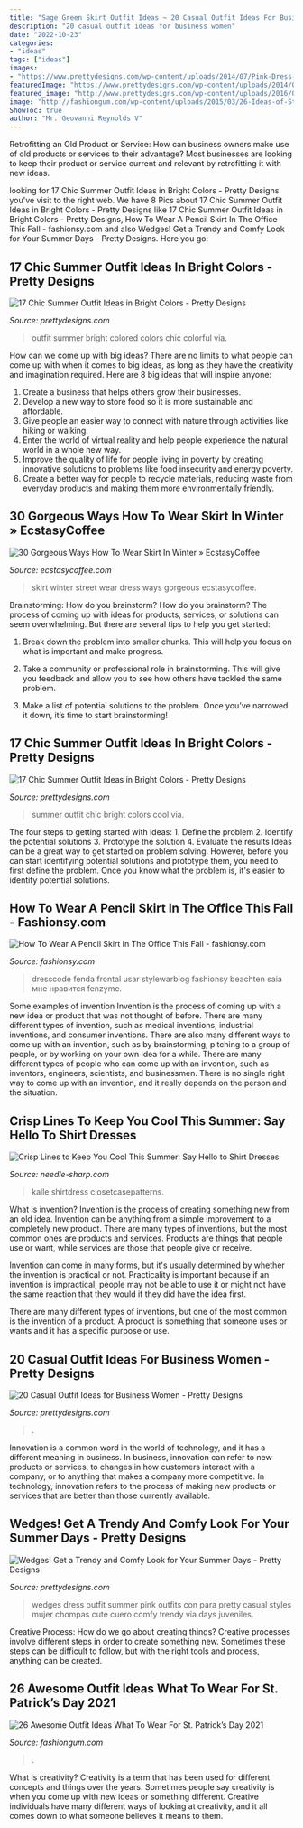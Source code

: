 ```yaml
---
title: "Sage Green Skirt Outfit Ideas ~ 20 Casual Outfit Ideas For Business Women"
description: "20 casual outfit ideas for business women"
date: "2022-10-23"
categories:
- "ideas"
tags: ["ideas"]
images:
- "https://www.prettydesigns.com/wp-content/uploads/2014/07/Pink-Dress-Outfit-with-Wedges.jpg"
featuredImage: "https://www.prettydesigns.com/wp-content/uploads/2014/06/Bright-Colored-Outfit-for-Summer.jpg"
featured_image: "http://www.prettydesigns.com/wp-content/uploads/2016/02/White-and-Grey-Outfit.jpg"
image: "http://fashiongum.com/wp-content/uploads/2015/03/26-Ideas-of-St-Patrick’s-Day-Outfits-For-Women-23.jpg"
ShowToc: true
author: "Mr. Geovanni Reynolds V"
---
```



Retrofitting an Old Product or Service: How can business owners make use of old products or services to their advantage?
Most businesses are looking to keep their product or service current and relevant by retrofitting it with new ideas.

	

		
looking for 17 Chic Summer Outfit Ideas in Bright Colors - Pretty Designs you've visit to the right web. We have 8 Pics about 17 Chic Summer Outfit Ideas in Bright Colors - Pretty Designs like 17 Chic Summer Outfit Ideas in Bright Colors - Pretty Designs, How To Wear A Pencil Skirt In The Office This Fall - fashionsy.com and also Wedges! Get a Trendy and Comfy Look for Your Summer Days - Pretty Designs. Here you go:
		
    
## 17 Chic Summer Outfit Ideas In Bright Colors - Pretty Designs

<img loading=lazy src="https://www.prettydesigns.com/wp-content/uploads/2014/06/Bright-Colored-Outfit-for-Summer.jpg" onerror="this.onerror=null;this.src='https://tse4.mm.bing.net/th?id=OIP.ygbF_YNNL1suyJLkziTnSgHaK3&amp;pid=15.1';" alt="17 Chic Summer Outfit Ideas in Bright Colors - Pretty Designs">

_Source: prettydesigns.com_

>outfit summer bright colored colors chic colorful via. 

	

How can we come up with big ideas?
There are no limits to what people can come up with when it comes to big ideas, as long as they have the creativity and imagination required. Here are 8 big ideas that will inspire anyone:
1. Create a business that helps others grow their businesses. 
2. Develop a new way to store food so it is more sustainable and affordable. 
3. Give people an easier way to connect with nature through activities like hiking or walking. 
4. Enter the world of virtual reality and help people experience the natural world in a whole new way. 
5. Improve the quality of life for people living in poverty by creating innovative solutions to problems like food insecurity and energy poverty. 
6. Create a better way for people to recycle materials, reducing waste from everyday products and making them more environmentally friendly. 

    
## 30 Gorgeous Ways How To Wear Skirt In Winter » EcstasyCoffee

<img loading=lazy src="https://i0.wp.com/www.ecstasycoffee.com/wp-content/uploads/2016/10/Skirt-Street-Style-8.jpg" onerror="this.onerror=null;this.src='https://tse4.mm.bing.net/th?id=OIP.4UdPINK_Y3cdC81VhcK9-wHaLH&amp;pid=15.1';" alt="30 Gorgeous Ways How To Wear Skirt In Winter » EcstasyCoffee">

_Source: ecstasycoffee.com_

>skirt winter street wear dress ways gorgeous ecstasycoffee. 

	

Brainstorming: How do you brainstorm?
How do you brainstorm? The process of coming up with ideas for products, services, or solutions can seem overwhelming. But there are several tips to help you get started:
1. Break down the problem into smaller chunks. This will help you focus on what is important and make progress.

2. Take a community or professional role in brainstorming. This will give you feedback and allow you to see how others have tackled the same problem.

3. Make a list of potential solutions to the problem. Once you’ve narrowed it down, it’s time to start brainstorming!

    
## 17 Chic Summer Outfit Ideas In Bright Colors - Pretty Designs

<img loading=lazy src="http://www.prettydesigns.com/wp-content/uploads/2014/06/Chic-Summer-Outfit.jpg" onerror="this.onerror=null;this.src='https://tse2.mm.bing.net/th?id=OIP.YPBAn0ImFOHGF9vsnu9yVAHaK3&amp;pid=15.1';" alt="17 Chic Summer Outfit Ideas in Bright Colors - Pretty Designs">

_Source: prettydesigns.com_

>summer outfit chic bright colors cool via. 

	

The four steps to getting started with ideas: 1. Define the problem 2. Identify the potential solutions 3. Prototype the solution 4. Evaluate the results
Ideas can be a great way to get started on problem solving. However, before you can start identifying potential solutions and prototype them, you need to first define the problem. Once you know what the problem is, it's easier to identify potential solutions.

    
## How To Wear A Pencil Skirt In The Office This Fall - Fashionsy.com

<img loading=lazy src="https://fashionsy.com/wp-content/uploads/2016/09/grey-skirt-630x917.png" onerror="this.onerror=null;this.src='https://tse2.mm.bing.net/th?id=OIP.oRQCenVi1MLqw6eOLTGEwQHaKx&amp;pid=15.1';" alt="How To Wear A Pencil Skirt In The Office This Fall - fashionsy.com">

_Source: fashionsy.com_

>dresscode fenda frontal usar stylewarblog fashionsy beachten saia мне нравится fenzyme. 

	

Some examples of invention
Invention is the process of coming up with a new idea or product that was not thought of before. There are many different types of invention, such as medical inventions, industrial inventions, and consumer inventions. 
There are also many different ways to come up with an invention, such as by brainstorming, pitching to a group of people, or by working on your own idea for a while. 
There are many different types of people who can come up with an invention, such as inventors, engineers, scientists, and businessmen. 
There is no single right way to come up with an invention, and it really depends on the person and the situation.

    
## Crisp Lines To Keep You Cool This Summer: Say Hello To Shirt Dresses

<img loading=lazy src="https://cdn.shopify.com/s/files/1/2016/4075/files/Kalle_Shirt-dress_Pattern-2_1280x1280_4a98b5cc-1a2f-4e24-a108-3f10062f1148_large.jpg?v=1589474812" onerror="this.onerror=null;this.src='https://tse3.mm.bing.net/th?id=OIP.dmr8T_0cRGUieUHHU6opfAAAAA&amp;pid=15.1';" alt="Crisp Lines to Keep You Cool This Summer: Say Hello to Shirt Dresses">

_Source: needle-sharp.com_

>kalle shirtdress closetcasepatterns. 

	

What is invention?
Invention is the process of creating something new from an old idea. Invention can be anything from a simple improvement to a completely new product. 
There are many types of inventions, but the most common ones are products and services. Products are things that people use or want, while services are those that people give or receive. 

Invention can come in many forms, but it's usually determined by whether the invention is practical or not. Practicality is important because if an invention is impractical, people may not be able to use it or might not have the same reaction that they would if they did have the idea first. 

There are many different types of inventions, but one of the most common is the invention of a product. A product is something that someone uses or wants and it has a specific purpose or use.

    
## 20 Casual Outfit Ideas For Business Women - Pretty Designs

<img loading=lazy src="http://www.prettydesigns.com/wp-content/uploads/2016/02/White-and-Grey-Outfit.jpg" onerror="this.onerror=null;this.src='https://tse2.mm.bing.net/th?id=OIP.I-nDk71sGY9ERe96DhW52QHaJ-&amp;pid=15.1';" alt="20 Casual Outfit Ideas for Business Women - Pretty Designs">

_Source: prettydesigns.com_

>. 

	

Innovation is a common word in the world of technology, and it has a different meaning in business. In business, innovation can refer to new products or services, to changes in how customers interact with a company, or to anything that makes a company more competitive. In technology, innovation refers to the process of making new products or services that are better than those currently available.

    
## Wedges! Get A Trendy And Comfy Look For Your Summer Days - Pretty Designs

<img loading=lazy src="https://www.prettydesigns.com/wp-content/uploads/2014/07/Pink-Dress-Outfit-with-Wedges.jpg" onerror="this.onerror=null;this.src='https://tse4.mm.bing.net/th?id=OIP.u_zXzu-GhadUxZWOlmLk4gHaK2&amp;pid=15.1';" alt="Wedges! Get a Trendy and Comfy Look for Your Summer Days - Pretty Designs">

_Source: prettydesigns.com_

>wedges dress outfit summer pink outfits con para pretty casual styles mujer chompas cute cuero comfy trendy via days juveniles. 

	

Creative Process: How do we go about creating things?
Creative processes involve different steps in order to create something new. Sometimes these steps can be difficult to follow, but with the right tools and process, anything can be created.

    
## 26 Awesome Outfit Ideas What To Wear For St. Patrick’s Day 2021

<img loading=lazy src="http://fashiongum.com/wp-content/uploads/2015/03/26-Ideas-of-St-Patrick’s-Day-Outfits-For-Women-23.jpg" onerror="this.onerror=null;this.src='https://tse3.mm.bing.net/th?id=OIP.9kSKOKL4SxxYspuRnJP2dgHaKw&amp;pid=15.1';" alt="26 Awesome Outfit Ideas What To Wear For St. Patrick’s Day 2021">

_Source: fashiongum.com_

>. 

	

What is creativity?
Creativity is a term that has been used for different concepts and things over the years. Sometimes people say creativity is when you come up with new ideas or something different. Creative individuals have many different ways of looking at creativity, and it all comes down to what someone believes it means to them.

